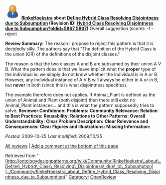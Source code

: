 [![](../images/thumb/a/a6/ODPUser.png/48px-ODPUser.png)](../Image/ODPUser.png "ODPUser.png")
__[RinkeHoekstra](../User/RinkeHoekstra "User:RinkeHoekstra") about [Define Hybrid Class Resolving Disjointness due to Subsumption](../Submissions/Define_Hybrid_Class_Resolving_Disjointness_due_to_Subsumption "Submissions:Define Hybrid Class Resolving Disjointness due to Subsumption") (Revision ID: [Hybrid Class Resolving Disjointness due to Subsumption?oldid=5867 5867](../Submissions/Define "http://ontologydesignpatterns.org/wiki/Submissions:Define"))__
Overall suggestion (score): -1 - reject




 __Review Summary:__ The reason I propose to reject this pattern is that it is decidedly silly.
The authors say that "The definition of the Hybrid Class is the union (OR) of the definitions of the disjoint classes." 


The reason is that the two classes A and B are subsumed by their union A V B. What the pattern does is that we leave implicit what the __proper__ type of the individual is: we simply do not know whether the individual is in A or B.
However, any individual instance of A V B will always be either in A or in B, but __never__ in both (since this is what disjointness specifies). 



The example therefore does not applies. If Animal\_Plant is defined as the union of Animal and Plant (both disjoint) then there still exist no Animal\_Plant instances... and this is what the pattern supposedly tries to solve.
__Reviewer Confidence:__ 
__Problems:__ 
__Community Relevance:__ 
__Relation to Best Practices:__ 
__Reusability:__ 
__Relations to Other Patterns:__ 
__Overall Understandability:__ 
__Clear Problem Description:__ 
__Clear Relevance and Consequences:__ 
__Clear Figures and Illustrations:__ 
__Missing Information:__ 

_Posted:_ 2009-10-25 _Last modified:_ 2009/10/25



[All reviews](../Reviews/Main "Reviews:Main") | [Add a comment at the bottom of this page](index.php@title=Odp%253AAdd_comment&target=../Community/RinkeHoekstra_about_Define_Hybrid_Class_Resolving_Disjointness_due_to_Subsumption#New_comment "http://ontologydesignpatterns.org/wiki/index.php?title=Odp:Add_comment&target=Community:RinkeHoekstra_about_Define_Hybrid_Class_Resolving_Disjointness_due_to_Subsumption#New_comment")


Retrieved from "[http://ontologydesignpatterns.org/wiki/Community:RinkeHoekstra\_about\_Define\_Hybrid\_Class\_Resolving\_Disjointness\_due\_to\_Subsumption](../Community/RinkeHoekstra_about_Define_Hybrid_Class_Resolving_Disjointness_due_to_Subsumption)"
 [Category](http://ontologydesignpatterns.org/wiki/Special:Categories "Special:Categories"): [OpenReview](../Category/OpenReview "Category:OpenReview")